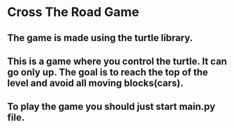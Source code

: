 # Cross The Road Game
## The game is made using the turtle library.
## This is a game where you control the turtle. It can go only up. The goal is to reach the top of the level and avoid all moving blocks(cars).
## To play the game you should just start main.py file.
